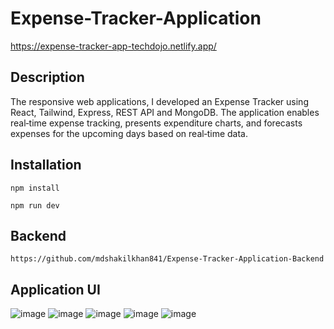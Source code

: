 ﻿# Expense-Tracker-Application
 https://expense-tracker-app-techdojo.netlify.app/
 
## Description

The responsive web applications, I developed an Expense Tracker using React, Tailwind, Express, REST API and MongoDB. The application enables real‐time expense tracking, presents expenditure charts, and forecasts expenses for the upcoming days based on real‐time data.

## Installation

```
npm install
```
```
npm run dev
```

## Backend

```
https://github.com/mdshakilkhan841/Expense-Tracker-Application-Backend
```

## Application UI
 
 ![image](https://github.com/mdshakilkhan841/Expense-Tracker-Application-Frontend/assets/77512256/99d16c92-026b-437b-8375-3941512d6798)
 ![image](https://github.com/mdshakilkhan841/Expense-Tracker-Application-Frontend/assets/77512256/4adce6c7-d293-4dc3-95bd-e63f4269ef78)
 ![image](https://github.com/mdshakilkhan841/Expense-Tracker-Application-Frontend/assets/77512256/7b9e2938-6cb3-4c4e-8754-1f486005eee6)
 ![image](https://github.com/mdshakilkhan841/Expense-Tracker-Application-Frontend/assets/77512256/9d8d7589-9d63-4b34-bf02-79c1ad324d16)
 ![image](https://github.com/mdshakilkhan841/Expense-Tracker-Application-Frontend/assets/77512256/7c11a0c7-2724-4c0d-a36c-5b7a2a06a980)
